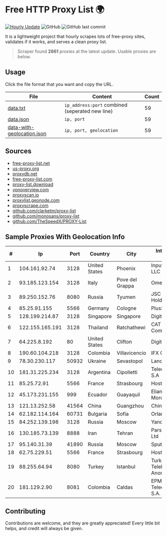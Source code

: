 
# Free HTTP Proxy List 🌍

[![Hourly Update](https://github.com/mertguvencli/http-proxy-list/actions/workflows/main.yml/badge.svg?branch=main)](https://github.com/mertguvencli/http-proxy-list/actions/workflows/main.yml)
![GitHub](https://img.shields.io/github/license/mertguvencli/http-proxy-list)
![GitHub last commit](https://img.shields.io/github/last-commit/mertguvencli/http-proxy-list)

It is a lightweight project that hourly scrapes lots of free-proxy sites, validates if it works, and serves a clean proxy list.


> Scraper found **2661** proxies at the latest update. Usable proxies are below.

## Usage

Click the file format that you want and copy the URL.


|File|Content|Count|
|----|-------|-----|
|[data.txt](https://raw.githubusercontent.com/mertguvencli/http-proxy-list/main/proxy-list/data.txt)|`ip_address:port` combined (seperated new line)|59|
|[data.json](https://raw.githubusercontent.com/mertguvencli/http-proxy-list/main/proxy-list/data.json)|`ip, port`|59|
|[data-with-geolocation.json](https://raw.githubusercontent.com/mertguvencli/http-proxy-list/main/proxy-list/data-with-geolocation.json)|`ip, port, geolocation`|59|

## Sources

* [free-proxy-list.net](https://free-proxy-list.net)
* [us-proxy.org](https://www.us-proxy.org)
* [proxydb.net](http://proxydb.net)
* [free-proxy-list.com](https://free-proxy-list.com/?page=&port=&type%5B%5D=http&type%5B%5D=https&up_time=0&search=Search)
* [proxy-list.download](https://www.proxy-list.download/HTTP)
* [vpnoverview.com](https://vpnoverview.com/privacy/anonymous-browsing/free-proxy-servers)
* [proxyscan.io](https://www.proxyscan.io)
* [proxylist.geonode.com](https://proxylist.geonode.com/api/proxy-list?limit=300&page=1&sort_by=lastChecked&sort_type=desc&protocols=http,https)
* [proxyscrape.com](https://api.proxyscrape.com/v2/?request=displayproxies&protocol=http&timeout=10000&country=all&ssl=all&anonymity=all)
* [github.com/clarketm/proxy-list](https://raw.githubusercontent.com/clarketm/proxy-list/master/proxy-list-raw.txt)
* [github.com/monosans/proxy-list](https://raw.githubusercontent.com/monosans/proxy-list/main/proxies/http.txt)
* [github.com/TheSpeedX/PROXY-List](https://raw.githubusercontent.com/TheSpeedX/PROXY-List/master/http.txt)


## Sample Proxies With Geolocation Info

|#|Ip|Port|Country|City|Internet Service Provider|
|-|--|----|-------|----|-------------------------|
|1|104.161.92.74|3128|United States|Phoenix|Input Output Flood LLC|
|2|93.185.123.154|3128|Italy|Pove del Grappa|Omegacom S.R.L.S.|
|3|89.250.152.76|8080|Russia|Tyumen|JSC "ER-Telecom Holding"|
|4|85.25.91.155|5566|Germany|Cologne|PlusServer GmbH|
|5|128.199.214.87|3128|Singapore|Singapore|DigitalOcean, LLC|
|6|122.155.165.191|3128|Thailand|Ratchathewi|CAT Telecom Public Company Limited|
|7|64.225.8.192|80|United States|Clifton|DigitalOcean, LLC|
|8|190.60.104.218|3128|Colombia|Villavicencio|IFX Corporation|
|9|78.30.230.117|50932|Ukraine|Sevastopol|Lancom Ltd.|
|10|181.31.225.234|3128|Argentina|Cipolletti|Telecom Argentina S.A|
|11|85.25.72.91|5566|France|Strasbourg|Host Europe GmbH|
|12|45.173.231.155|999|Ecuador|Guayaquil|Eliana Vanessa Morocho Oña|
|13|121.13.252.58|41564|China|Guangzhou|Chinanet|
|14|62.182.114.164|60731|Bulgaria|Sofia|Orlandonet ltd.|
|15|84.252.139.198|3128|Russia|Moscow|Yandex.Cloud LLC|
|16|130.185.73.139|8888|Iran|Tehran|Pars Parva System Ltd|
|17|95.140.31.39|41890|Russia|Moscow|Sputnik LTD|
|18|62.75.229.51|5566|France|Strasbourg|Host Europe GmbH|
|19|88.255.64.94|8080|Turkey|Istanbul|Turk Telekomunikasyon Anonim Sirketi|
|20|181.129.2.90|8081|Colombia|Caldas|EPM Telecomunicaciones S.A. E.S.P.|



## Contributing

Contributions are welcome, and they are greatly appreciated! Every
little bit helps, and credit will always be given.

